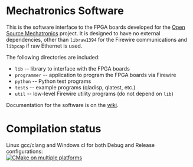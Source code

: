 # Mechatronics Software

This is the software interface to the FPGA boards developed for the
[Open Source Mechatronics](https://jhu-cisst.github.io/mechatronics) project.
It is designed to have no external dependencies, other than `libraw1394` for
the Firewire communications and `libpcap` if raw Ethernet is used.

The following directories are included:
* `lib` -- library to interface with the FPGA boards
* `programmer` -- application to program the FPGA boards via Firewire
* `python` -- Python test programs
* `tests` -- example programs (qladisp, qlatest, etc.)
* `util` -- low-level Firewire utility programs (do not depend on `lib`)

Documentation for the software is on the [wiki](http://github.com/jhu-cisst/mechatronics-software/wiki).

# Compilation status

Linux gcc/clang and Windows cl for both Debug and Release configurations:<br>
[![CMake on multiple platforms](https://github.com/jhu-cisst/mechatronics-software/actions/workflows/cmake-multi-platform.yml/badge.svg)](https://github.com/jhu-cisst/mechatronics-software/actions/workflows/cmake-multi-platform.yml)
